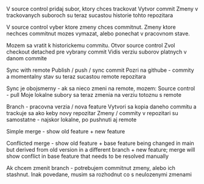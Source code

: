 V source control pridaj subor, ktory chces trackovat
Vytvor commit
Zmeny v trackovanych suboroch su teraz sucastou historie tohto repozitara

V source control vyber ktore zmeny chces commitnut.
Zmeny ktore nechces commitnut mozes vymazat, alebo ponechat v pracovnom stave.

Mozem sa vratit k historickemu commitu.
Otvor source control
Zvol checkout detached pre vybrany commit
Vidis verziu suborov platnych v danom commite

Sync with remote
Publish / push / sync commit
Pozri na githube - commity a momentalny stav su teraz sucastou remote repozitara

Sync je obojsmerny - ak sa nieco zmeni na remote, mozem:
Source control - pull
Moje lokalne subory sa teraz zmenia na verziu totoznu s remote

Branch - pracovna verzia / nova feature
Vytvori sa kopia daneho commitu a trackuje sa ako keby novy repozitar
Zmeny / commity v repozitari su samostatne - najskor lokalne, po pushnuti aj remote

Simple merge - show old feature + new feature

Conflicted merge - show old feature + base feature being changed in main but derived from old version in a different branch + new feature; merge will show conflict in base feature that needs to be resolved manually

Ak chcem zmenit branch - potrebujem commitnut zmeny, alebo ich stashnut. Inak povedane, musim sa rozhodnut co s neulozenymi zmenami
